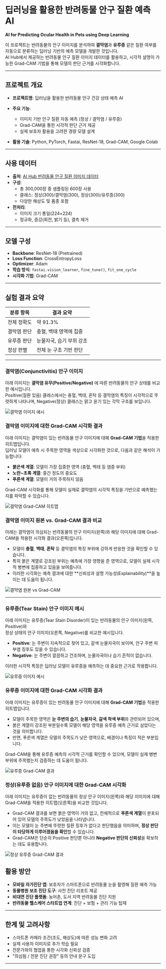# 딥러닝을 활용한 반려동물 안구 질환 예측 AI
**AI for Predicting Ocular Health in Pets using Deep Learning**

이 프로젝트는 반려동물의 안구 이미지를 분석하여 **결막염**과 **유루증** 같은 질환 여부를 자동으로 분류하는 딥러닝 기반의 예측 모델을 개발한 것입니다.  
AI Hub에서 제공하는 반려동물 안구 질환 이미지 데이터를 활용하고, 시각적 설명이 가능한 Grad-CAM 기법을 통해 모델의 판단 근거를 시각화합니다.

---

## 프로젝트 개요

- **프로젝트명**: 딥러닝을 활용한 반려동물 안구 건강 상태 예측 AI

- **주요 기능**:
  - 이미지 기반 안구 질환 자동 예측 (정상 / 결막염 / 유루증)
  - Grad-CAM을 통한 시각적 판단 근거 제공
  - 실제 보호자 활용을 고려한 경량 모델 설계
- **활용 기술**: Python, PyTorch, Fastai, ResNet-18, Grad-CAM, Google Colab

---

## 사용 데이터

- **출처**: [AI Hub 반려동물 안구 질환 이미지 데이터](https://www.aihub.or.kr/aihubdata/data/view.do?dataSetSn=562)
- **구성**:
  - 총 300,000장 중 샘플링된 600장 사용
  - 클래스: 정상(300)/결막염(300), 정상(300)/유루증(300)
  - 다양한 해상도 및 품종 포함
- **전처리**:
  - 이미지 크기 통일(224×224)
  - 정규화, 증강(회전, 밝기 등), 결측 제거

---

## 모델 구성

- **Backbone**: ResNet-18 (Pretrained)
- **Loss Function**: CrossEntropyLoss
- **Optimizer**: Adam
- **학습 방식**: `fastai.vision_learner`, `fine_tune()`, `fit_one_cycle`
- **시각화 기법**: Grad-CAM

---

## 실험 결과 요약

| 분류 항목     | 결과 요약 |
|--------------|-----------|
| 전체 정확도   | 약 91.3%  |
| 결막염 판단   | 충혈, 백태 영역에 집중 |
| 유루증 판단   | 눈물자국, 습기 부위 강조 |
| 정상 판별     | 전체 눈 구조 기반 판단 |

---

### 결막염(Conjunctivitis) 안구 이미지

아래 이미지는 **결막염 유무(Positive/Negative)** 에 따른 반려동물의 안구 상태를 비교한 예시입니다.  
Positive(질환 있음) 클래스에서는 충혈, 백태, 혼탁 등 결막염의 특징이 시각적으로 뚜렷하게 나타나며, Negative(정상) 클래스는 맑고 윤기 있는 각막 구조를 보입니다.

![결막염 이미지 예시](https://github.com/eunju429/pet-ocular-disease-ai/blob/main/sample-eyes.png?raw=true)

### 결막염 이미지에 대한 Grad-CAM 시각화 결과

아래 이미지는 결막염이 있는 반려동물 안구 이미지에 대해 **Grad-CAM 기법**을 적용한 히트맵입니다.  
딥러닝 모델이 예측 시 주목한 영역을 색상으로 시각화한 것으로, 다음과 같은 해석이 가능합니다:

- **붉은색 계열**: 모델이 가장 집중한 영역 (충혈, 백태 등 염증 부위)
- **노란~초록 계열**: 중간 정도의 중요도
- **푸른색 계열**: 모델이 거의 주목하지 않음

Grad-CAM 시각화를 통해 모델이 실제로 결막염의 시각적 특징을 기반으로 예측했는지를 파악할 수 있습니다.

![결막염 Grad-CAM 히트맵](https://github.com/eunju429/pet-ocular-disease-ai/blob/main/heatmap.png?raw=true)

### 결막염 이미지 원본 vs. Grad-CAM 결과 비교

아래는 결막염이 의심되는 반려동물의 안구 이미지(왼쪽)와 해당 이미지에 대해 Grad-CAM을 적용한 시각화 결과(오른쪽)입니다.

- 모델이 **충혈**, **백태**, **혼탁** 등 결막염의 특징 부위에 강하게 반응한 것을 확인할 수 있습니다.
- 특히 붉은 계열로 강조된 부위는 예측에 가장 영향을 준 영역으로, 모델이 실제 시각적 병변에 집중하고 있음을 보여줍니다.
- 이러한 시각화는 예측 결과에 대한 **신뢰성과 설명 가능성(Explainability)**을 높이는 데 도움이 됩니다.

![결막염 원본 vs Grad-CAM](https://github.com/eunju429/pet-ocular-disease-ai/blob/main/Grad-CAM1.png?raw=true)


---

### 유루증(Tear Stain) 안구 이미지 예시

아래 이미지는 유루증(Tear Stain Disorder)이 있는 반려동물의 안구 이미지(왼쪽, Positive)와  
정상 상태의 안구 이미지(오른쪽, Negative)를 비교한 예시입니다.

- **Positive**: 눈 주변이 지속적으로 젖어 있고, 갈색 눈물자국이 보이며, 안구 주변 피부염 징후도 있을 수 있습니다.
- **Negative**: 눈 주변이 깔끔하고 건조하며, 눈물자국이나 습기 흔적이 없습니다.

이러한 시각적 특징은 딥러닝 모델이 유루증을 예측하는 데 중요한 근거로 작용합니다.

![유루증 이미지 예시](https://github.com/eunju429/pet-ocular-disease-ai/blob/main/sample-eyes1.png?raw=true)

### 유루증 이미지에 대한 Grad-CAM 시각화 결과

아래 이미지는 유루증이 있는 반려동물 안구 이미지에 대해 **Grad-CAM 기법**을 적용한 히트맵입니다.

- 모델이 주목한 영역은 **눈 주변의 습기**, **눈물자국**, **갈색 착색 부위**와 관련되어 있으며,
- 붉은 계열이 강조된 부분일수록 모델이 해당 영역을 유루증 예측 근거로 삼았다는 것을 의미합니다.
- 반면, 푸른색 계열은 모델의 주목도가 낮은 영역으로, 배경이나 특징이 적은 부분입니다.

Grad-CAM을 통해 유루증 예측의 시각적 근거를 확인할 수 있으며, 모델이 실제 병변 부위에 주목했는지 검증하는 데 도움이 됩니다.

![유루증 Grad-CAM 결과](https://github.com/eunju429/pet-ocular-disease-ai/blob/main/Grad-CAM3.png?raw=true)

### 정상(유루증 없음) 안구 이미지에 대한 Grad-CAM 시각화

아래 이미지는 유루증이 없는 반려동물의 정상 안구 이미지(왼쪽)와 해당 이미지에 대해 Grad-CAM을 적용한 히트맵(오른쪽)을 비교한 것입니다.

- Grad-CAM 결과를 보면 붉은 영역이 거의 없고, 전체적으로 **푸른색 계열**이 분포되어 있어 모델의 주목도가 낮았음을 나타냅니다.
- 이는 모델이 눈 주변에 뚜렷한 질환 징후가 없다고 판단했음을 의미하며, **정상 판단이 타당하게 이루어졌음을 확인**할 수 있습니다.
- Grad-CAM은 단순히 Positive 판단뿐 아니라 **Negative 판단의 신뢰성**을 확보하는 데도 유용합니다.

![정상 유루증 Grad-CAM 결과](https://github.com/eunju429/pet-ocular-disease-ai/blob/main/Grad-CAM2.png?raw=true)


## 활용 방안

- **모바일 자가진단 앱**: 보호자가 스마트폰으로 반려동물 눈을 촬영해 질환 예측 가능
- **동물병원 보조 진단 도구**: 사전 진단 리포트 제공
- **비대면 진단 플랫폼**: 농어촌, 도서 지역 반려동물 진단 지원
- **반려동물 헬스케어 스타트업 연계**: 진단 + 보험 + 관리 기능 탑재

---

##  한계 및 고려사항

- 스마트폰 카메라 조건(조도, 해상도)에 따른 성능 변화 고려
- 실제 사용자 이미지로 추가 학습 필요
- 전문가와의 협업을 통한 시각화 신뢰성 검증
- "의심됨 / 전문 진단 권장" 등의 안내 문구 도입

---




